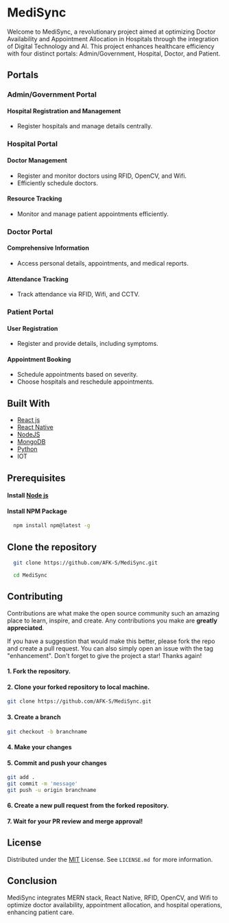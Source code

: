 
# MediSync

Welcome to MediSync, a revolutionary project aimed at optimizing Doctor Availability and Appointment Allocation in Hospitals through the integration of Digital Technology and AI. This project enhances healthcare efficiency with four distinct portals: Admin/Government, Hospital, Doctor, and Patient.



## Portals 

### Admin/Government Portal

#### Hospital Registration and Management
  - Register hospitals and manage details centrally.


### Hospital Portal 

#### Doctor Management
  - Register and monitor doctors using RFID, OpenCV, and Wifi.
  - Efficiently schedule doctors.

#### Resource Tracking
  - Monitor and manage patient appointments efficiently.


### Doctor Portal 

#### Comprehensive Information
  - Access personal details, appointments, and medical reports.

#### Attendance Tracking
  - Track attendance via RFID, Wifi, and CCTV.


### Patient Portal 

#### User Registration
  - Register and provide details, including symptoms.

#### Appointment Booking
  - Schedule appointments based on severity.
  - Choose hospitals and reschedule appointments.

## Built With

- [React js](https://react.dev/)
- [React Native](https://reactnative.dev/)
- [NodeJS](https://nodejs.org/en)
- [MongoDB](https://www.mongodb.com/)
- [Python](https://www.python.org/)
- IOT


## Prerequisites

#### Install [Node js](https://nodejs.org/en/)
#### Install NPM Package

```bash
  npm install npm@latest -g
```

## Clone the repository

```bash
  git clone https://github.com/AFK-S/MediSync.git
```
```bash
  cd MediSync
```


## Contributing

Contributions are what make the open source community such an amazing place to learn, inspire, and create. Any contributions you make are **greatly appreciated**.

If you have a suggestion that would make this better, please fork the repo and create a pull request. You can also simply open an issue with the tag "enhancement".
Don't forget to give the project a star! Thanks again!

#### 1. Fork the repository.
#### 2. Clone your forked repository to local machine.
```bash
git clone https://github.com/AFK-S/MediSync.git
```
#### 3. Create a branch 
```bash
git checkout -b branchname
```
#### 4. Make your changes

#### 5. Commit and push your changes
```bash
git add . 
git commit -m 'message'
git push -u origin branchname
```
#### 6. Create a new pull request from the forked repository.

#### 7. Wait for your PR review and merge approval!


## License

Distributed under the [MIT](https://choosealicense.com/licenses/mit/) License. See `LICENSE.md `for more information.



## Conclusion

MediSync integrates MERN stack, React Native, RFID, OpenCV, and Wifi to optimize doctor availability, appointment allocation, and hospital operations, enhancing patient care.
